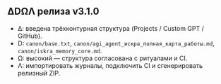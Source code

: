 ## ∆DΩΛ релиза v3.1.0
- ∆: введена трёхконтурная структура (Projects / Custom GPT / GitHub).
- D: `canon/base.txt`, `canon/agi_agent_искра_полная_карта_работы.md`, `canon/iskra_memory_core.md`.
- Ω: высокий — структура согласована с ритуалами и CI.
- Λ: импортировать журналы, подключить CI и сгенерировать релизный ZIP.
